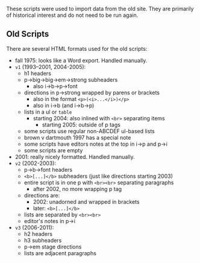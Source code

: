 These scripts were used to import data from the old site. They are primarily of historical interest and do not need to be run again.

## Old Scripts

There are several HTML formats used for the old scripts:

- fall 1975: looks like a Word export. Handled manually.
- `v1` (1993–2001, 2004-2005):
  - h1 headers
  - p->big->big->em->strong subheaders
    - also i->b->p->font
  - directions in p->strong wrapped by parens or brackets
    - also in the format `<p>(<i>...</i>)</p>`
    - also in i->b (and i->b->p)
  - lists in a ul or `table`
    - starting 2004: also inlined with `<br>` separating items
      - starting 2005: outside of p tags
  - some scripts use regular non-ABCDEF ul-based lists
  - brown v dartmouth 1997 has a special note
  - some scripts have editors notes at the top in i->p and p->i
  - some scripts are empty
- 2001: really nicely formatted. Handled manually.
- `v2` (2002-2003):
  - p->b->font headers
  - `<b>[...]</b>` subheaders (just like directions starting 2003)
  - entire script is in one p with `<br><br>` separating paragraphs
    - after 2002, no more wrapping p tag
  - directions are:
    - 2002: unadorned and wrapped in brackets
    - later: `<b>[...]</b>`
  - lists are separated by `<br><br>`
  - editor's notes in p->i
- `v3` (2006-2011):
  - h2 headers
  - h3 subheaders
  - p->em stage directions
  - lists are adjacent paragraphs
